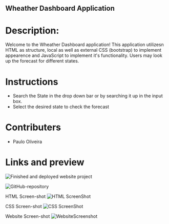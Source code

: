 ## Wheather Dashboard Application

# Description:
Welcome to the Wheather Dashboard application! This application utilizesn HTML as structure, local as well as external CSS (bootstrap) to implement appearence and JavaScript to implement it's functionality. Users may look up the forecast for different states.

# Instructions 

* Search the State in the drop down bar or by searching it up in the input box.
* Select the desired state to check the forecast

# Contributers

* Paulo Oliveira

# Links and preview
![Finished and deployed website project]()

![GitHub-repository]()



HTML Screen-shot
![HTML ScreenShot]()

CSS Screen-shot
![CSS ScreenShot]()

Website Screen-shot
![WebsiteScreenshot]()

